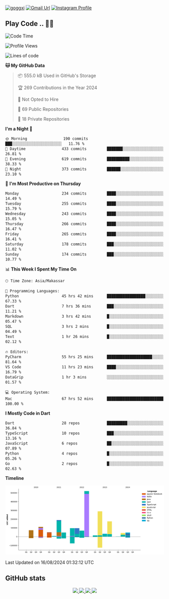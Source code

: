 [![goggxi](https://img.shields.io/badge/Portofolio-Goggxi-orange)](https://goggxi.github.io)
[![Gmail Url](https://img.shields.io/twitter/url?label=Goggxi@gmail.com&logo=gmail&style=social&url=http%3A%2F%2Fmailto%3Acontact.Goggxi@gmail.com)](mailto:Goggxi@gmail.com) [![Instagram Profile](https://img.shields.io/twitter/url?label=moh_rifkan&logo=instagram&style=social&url=https://www.instagram.com/moh_rifkan/)](https://www.instagram.com/moh_rifkan/)

## Play Code .. 💬🚀

<!-- [![Moh Rifkan GitHub stats](https://github-readme-stats.vercel.app/api?username=goggxi&count_private=true&show_icons=true&theme=dracula&custom_title=Goggxi%20Statistic%20🚀)](https://github.com/goggxi/goggxi)

[![Top Langs](https://github-readme-stats.vercel.app/api/top-langs/?username=goggxi&langs_count=8&layout=compact&show_icons=true&theme=dracula)](https://github.com/goggxi/goggxi) -->

<!--START_SECTION:waka-->
![Code Time](http://img.shields.io/badge/Code%20Time-3%2C171%20hrs%2054%20mins-blue)

![Profile Views](http://img.shields.io/badge/Profile%20Views-7-blue)

![Lines of code](https://img.shields.io/badge/From%20Hello%20World%20I%27ve%20Written-1.8%20million%20lines%20of%20code-blue)

**🐱 My GitHub Data** 

> 📦 555.0 kB Used in GitHub's Storage 
 > 
> 🏆 269 Contributions in the Year 2024
 > 
> 🚫 Not Opted to Hire
 > 
> 📜 69 Public Repositories 
 > 
> 🔑 18 Private Repositories 
 > 
**I'm a Night 🦉** 

```text
🌞 Morning                190 commits         ███░░░░░░░░░░░░░░░░░░░░░░   11.76 % 
🌆 Daytime                433 commits         ███████░░░░░░░░░░░░░░░░░░   26.81 % 
🌃 Evening                619 commits         ██████████░░░░░░░░░░░░░░░   38.33 % 
🌙 Night                  373 commits         ██████░░░░░░░░░░░░░░░░░░░   23.10 % 
```
📅 **I'm Most Productive on Thursday** 

```text
Monday                   234 commits         ████░░░░░░░░░░░░░░░░░░░░░   14.49 % 
Tuesday                  255 commits         ████░░░░░░░░░░░░░░░░░░░░░   15.79 % 
Wednesday                243 commits         ████░░░░░░░░░░░░░░░░░░░░░   15.05 % 
Thursday                 266 commits         ████░░░░░░░░░░░░░░░░░░░░░   16.47 % 
Friday                   265 commits         ████░░░░░░░░░░░░░░░░░░░░░   16.41 % 
Saturday                 178 commits         ███░░░░░░░░░░░░░░░░░░░░░░   11.02 % 
Sunday                   174 commits         ███░░░░░░░░░░░░░░░░░░░░░░   10.77 % 
```


📊 **This Week I Spent My Time On** 

```text
🕑︎ Time Zone: Asia/Makassar

💬 Programming Languages: 
Python                   45 hrs 42 mins      █████████████████░░░░░░░░   67.33 % 
Dart                     7 hrs 36 mins       ███░░░░░░░░░░░░░░░░░░░░░░   11.21 % 
Markdown                 3 hrs 42 mins       █░░░░░░░░░░░░░░░░░░░░░░░░   05.47 % 
SQL                      3 hrs 2 mins        █░░░░░░░░░░░░░░░░░░░░░░░░   04.49 % 
Text                     1 hr 26 mins        █░░░░░░░░░░░░░░░░░░░░░░░░   02.12 % 

🔥 Editors: 
PyCharm                  55 hrs 25 mins      ████████████████████░░░░░   81.64 % 
VS Code                  11 hrs 23 mins      ████░░░░░░░░░░░░░░░░░░░░░   16.79 % 
DataGrip                 1 hr 3 mins         ░░░░░░░░░░░░░░░░░░░░░░░░░   01.57 % 

💻 Operating System: 
Mac                      67 hrs 52 mins      █████████████████████████   100.00 % 
```

**I Mostly Code in Dart** 

```text
Dart                     28 repos            █████████░░░░░░░░░░░░░░░░   36.84 % 
TypeScript               10 repos            ███░░░░░░░░░░░░░░░░░░░░░░   13.16 % 
JavaScript               6 repos             ██░░░░░░░░░░░░░░░░░░░░░░░   07.89 % 
Python                   4 repos             █░░░░░░░░░░░░░░░░░░░░░░░░   05.26 % 
Go                       2 repos             █░░░░░░░░░░░░░░░░░░░░░░░░   02.63 % 
```



**Timeline**

![Lines of Code chart](https://raw.githubusercontent.com/Goggxi/Goggxi/main/assets/bar_graph.png)


 Last Updated on 16/08/2024 01:32:12 UTC
<!--END_SECTION:waka-->

## GitHub stats

<p align="center">
  <a href="https://github.com/goggxi">
    <img src="http://github-profile-summary-cards.vercel.app/api/cards/profile-details?username=goggxi&theme=transparent" />
  </a>
  <a href="https://github.com/goggxi">
    <img src="https://github-readme-streak-stats.herokuapp.com/?user=goggxi&hide_border=true&card_width=338&theme=transparent" />
  </a>
  <a href="https://github.com/goggxi">
    <img src="http://github-profile-summary-cards.vercel.app/api/cards/stats?username=goggxi&theme=transparent" />
  </a>
  <a href="https://github.com/goggxi">
    <img src="https://github-readme-stats.vercel.app/api/top-langs/?username=goggxi&langs_count=10&exclude_repo=&hide=c,makefile,html,css,sass,nix,nunjucks,tsql,dockerfile,shell&card_width=699&hide_border=true&theme=transparent" />
  </a>
  <!-- <br/>
  <a href="https://github.com/goggxi">
    <img src="https://komarev.com/ghpvc/?username=goggxi&color=blue&style=flat" />
  </a> -->
</p>
